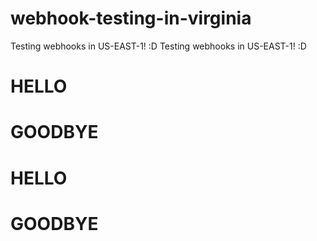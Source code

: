 # webhook-testing-in-virginia
Testing webhooks in US-EAST-1! :D
Testing webhooks in US-EAST-1! :D

# HELLO
# GOODBYE
# HELLO
# GOODBYE
